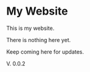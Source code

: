 
# My Website

This is my website.

There is nothing here yet.

Keep coming here for updates.

V. 0.0.2

